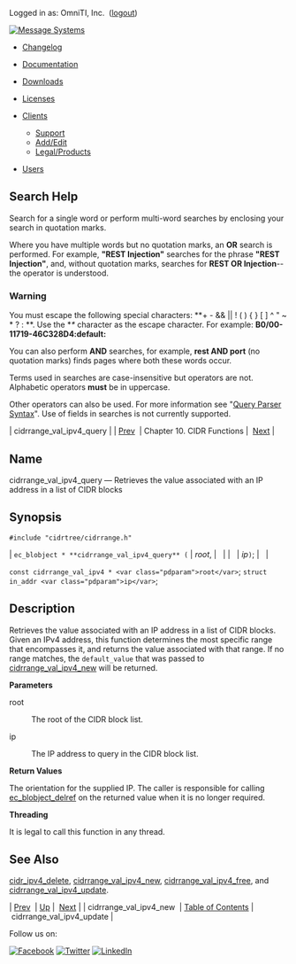 Logged in as: OmniTI, Inc.  ([logout](https://support.messagesystems.com/logout.php))

[![Message Systems](https://support.messagesystems.com/images/ms-white205.png)](https://support.messagesystems.com/start.php) 

*   [Changelog](https://support.messagesystems.com/start.php?show=changelog)
*   [Documentation](https://support.messagesystems.com/docs/)
*   [Downloads](https://support.messagesystems.com/start.php)

*   [Licenses](https://support.messagesystems.com/license_summary.php)
*   <a href="">Clients</a>
    *   [Support](https://support.messagesystems.com/cs.php)
    *   [Add/Edit](https://support.messagesystems.com/edit_client.php)
    *   [Legal/Products](https://support.messagesystems.com/edit_products.php)
*   [Users](https://support.messagesystems.com/edit_customer.php)

## Search Help

Search for a single word or perform multi-word searches by enclosing your search in quotation marks.

Where you have multiple words but no quotation marks, an **OR** search is performed. For example, **"REST Injection"** searches for the phrase **"REST Injection"**, and, without quotation marks, searches for **REST OR Injection**--the operator is understood.

### Warning

You must escape the following special characters: **+ - && || ! ( ) { } [ ] ^ " ~ * ? : \**. Use the **\** character as the escape character. For example: **B0/00-11719-46C328D4\:default\:**

You can also perform **AND** searches, for example, **rest AND port** (no quotation marks) finds pages where both these words occur.

Terms used in searches are case-insensitive but operators are not. Alphabetic operators **must** be in uppercase.

Other operators can also be used. For more information see "[Query Parser Syntax](https://lucene.apache.org/core/old_versioned_docs/versions/3_0_0/queryparsersyntax.html)". Use of fields in searches is not currently supported.

| cidrrange_val_ipv4_query |
| [Prev](apis.cidrrange_val_ipv4_new.php)  | Chapter 10. CIDR Functions |  [Next](apis.cidrrange_val_ipv4_update.php) |

<a name="apis.cidrrange_val_ipv4_query"></a>
## Name

cidrrange_val_ipv4_query — Retrieves the value associated with an IP address in a list of CIDR blocks

## Synopsis

`#include "cidrtree/cidrrange.h"`

| `ec_blobject * **cidrrange_val_ipv4_query** (` | <var class="pdparam">root</var>, |   |
|   | <var class="pdparam">ip</var>`)`; |   |

`const cidrrange_val_ipv4 * <var class="pdparam">root</var>`;
`struct in_addr <var class="pdparam">ip</var>`;<a name="idp20978048"></a>
## Description

Retrieves the value associated with an IP address in a list of CIDR blocks. Given an IPv4 address, this function determines the most specific range that encompasses it, and returns the value associated with that range. If no range matches, the `default_value` that was passed to [cidrrange_val_ipv4_new](apis.cidrrange_val_ipv4_new.php "cidrrange_val_ipv4_new") will be returned.

**Parameters**

<dl class="variablelist">

<dt>root</dt>

<dd>

The root of the CIDR block list.

</dd>

<dt>ip</dt>

<dd>

The IP address to query in the CIDR block list.

</dd>

</dl>

**Return Values**

The orientation for the supplied IP. The caller is responsible for calling [ec_blobject_delref](apis.ec_blobject_delref.php "ec_blobject_delref") on the returned value when it is no longer required.

**Threading**

It is legal to call this function in any thread.

<a name="idp20987824"></a>
## See Also

[cidr_ipv4_delete](apis.cidr_ipv4_delete.php "cidr_ipv4_delete"), [cidrrange_val_ipv4_new](apis.cidrrange_val_ipv4_new.php "cidrrange_val_ipv4_new"), [cidrrange_val_ipv4_free](apis.cidrrange_val_ipv4_free.php "cidrrange_val_ipv4_free"), and [cidrrange_val_ipv4_update](apis.cidrrange_val_ipv4_update.php "cidrrange_val_ipv4_update").

| [Prev](apis.cidrrange_val_ipv4_new.php)  | [Up](cidr.php) |  [Next](apis.cidrrange_val_ipv4_update.php) |
| cidrrange_val_ipv4_new  | [Table of Contents](index.php) |  cidrrange_val_ipv4_update |

Follow us on:

[![Facebook](https://support.messagesystems.com/images/icon-facebook.png)](http://www.facebook.com/messagesystems) [![Twitter](https://support.messagesystems.com/images/icon-twitter.png)](http://twitter.com/#!/MessageSystems) [![LinkedIn](https://support.messagesystems.com/images/icon-linkedin.png)](http://www.linkedin.com/company/message-systems)